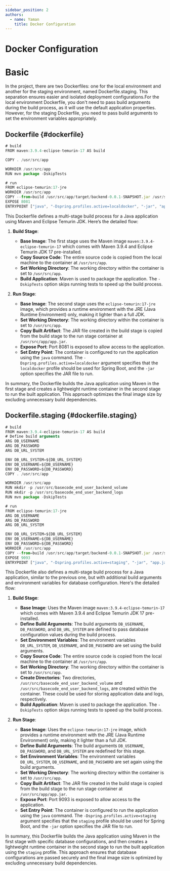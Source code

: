 ```yaml
---
sidebar_position: 2
authors:
  - name: Yaman
    title: Docker Configuration
---
```

# Docker Configuration
# Basic
In the project, there are two Dockerfiles: one for the local environment and another for the staging environment, named Dockerfile.staging. This separation ensures easier and isolated deployment configurations.For the local environment Dockerfile, you don't need to pass build arguments during the build process, as it will use the default application properties. However, for the staging Dockerfile, you need to pass build arguments to set the environment variables appropriately.
## Dockerfile {#dockerfile}
```js
# build
FROM maven:3.9.4-eclipse-temurin-17 AS build

COPY . /usr/src/app

WORKDIR /usr/src/app
RUN mvn package -DskipTests

# run
FROM eclipse-temurin:17-jre
WORKDIR /usr/src/app
COPY --from=build /usr/src/app/target/backend-0.0.1-SNAPSHOT.jar /usr/src/app/app.jar
EXPOSE 8081
ENTRYPOINT ["java", "-Dspring.profiles.active=localdocker", "-jar", "app.jar"]

```
This Dockerfile defines a multi-stage build process for a Java application using Maven and Eclipse Temurin JDK. Here’s the detailed flow:

1. **Build Stage**:
    - **Base Image**: The first stage uses the Maven image `maven:3.9.4-eclipse-temurin-17` which comes with Maven 3.9.4 and Eclipse Temurin JDK 17 pre-installed.
    - **Copy Source Code**: The entire source code is copied from the local machine to the container at `/usr/src/app`.
    - **Set Working Directory**: The working directory within the container is set to `/usr/src/app`.
    - **Build Application**: Maven is used to package the application. The `-DskipTests` option skips running tests to speed up the build process.

2. **Run Stage**:
    - **Base Image**: The second stage uses the `eclipse-temurin:17-jre` image, which provides a runtime environment with the JRE (Java Runtime Environment) only, making it lighter than a full JDK.
    - **Set Working Directory**: The working directory within the container is set to `/usr/src/app`.
    - **Copy Built Artifact**: The JAR file created in the build stage is copied from the build stage to the run stage container at `/usr/src/app/app.jar`.
    - **Expose Port**: Port 8081 is exposed to allow access to the application.
    - **Set Entry Point**: The container is configured to run the application using the `java` command. The `-Dspring.profiles.active=localdocker` argument specifies that the `localdocker` profile should be used for Spring Boot, and the `-jar` option specifies the JAR file to run.

In summary, the Dockerfile builds the Java application using Maven in the first stage and creates a lightweight runtime container in the second stage to run the built application. This approach optimizes the final image size by excluding unnecessary build dependencies.

## Dockerfile.staging {#dockerfile.staging}
```js
# build
FROM maven:3.9.4-eclipse-temurin-17 AS build
# Define build arguments
ARG DB_USERNAME
ARG DB_PASSWORD
ARG DB_URL_SYSTEM

ENV DB_URL_SYSTEM=${DB_URL_SYSTEM}
ENV DB_USERNAME=${DB_USERNAME}
ENV DB_PASSWORD=${DB_PASSWORD}
COPY . /usr/src/app

WORKDIR /usr/src/app
RUN mkdir -p /usr/src/basecode_end_user_backend_volume
RUN mkdir -p /usr/src/basecode_end_user_backend_logs
RUN mvn package -DskipTests

# run
FROM eclipse-temurin:17-jre
ARG DB_USERNAME
ARG DB_PASSWORD
ARG DB_URL_SYSTEM

ENV DB_URL_SYSTEM=${DB_URL_SYSTEM}
ENV DB_USERNAME=${DB_USERNAME}
ENV DB_PASSWORD=${DB_PASSWORD}
WORKDIR /usr/src/app
COPY --from=build /usr/src/app/target/backend-0.0.1-SNAPSHOT.jar /usr/src/app/app.jar
EXPOSE 9093
ENTRYPOINT ["java", "-Dspring.profiles.active=staging", "-jar", "app.jar"]

```
This Dockerfile also defines a multi-stage build process for a Java application, similar to the previous one, but with additional build arguments and environment variables for database configuration. Here's the detailed flow:

1. **Build Stage**:
    - **Base Image**: Uses the Maven image `maven:3.9.4-eclipse-temurin-17` which comes with Maven 3.9.4 and Eclipse Temurin JDK 17 pre-installed.
    - **Define Build Arguments**: The build arguments `DB_USERNAME`, `DB_PASSWORD`, and `DB_URL_SYSTEM` are defined to pass database configuration values during the build process.
    - **Set Environment Variables**: The environment variables `DB_URL_SYSTEM`, `DB_USERNAME`, and `DB_PASSWORD` are set using the build arguments.
    - **Copy Source Code**: The entire source code is copied from the local machine to the container at `/usr/src/app`.
    - **Set Working Directory**: The working directory within the container is set to `/usr/src/app`.
    - **Create Directories**: Two directories, `/usr/src/basecode_end_user_backend_volume` and `/usr/src/basecode_end_user_backend_logs`, are created within the container. These could be used for storing application data and logs, respectively.
    - **Build Application**: Maven is used to package the application. The `-DskipTests` option skips running tests to speed up the build process.

2. **Run Stage**:
    - **Base Image**: Uses the `eclipse-temurin:17-jre` image, which provides a runtime environment with the JRE (Java Runtime Environment) only, making it lighter than a full JDK.
    - **Define Build Arguments**: The build arguments `DB_USERNAME`, `DB_PASSWORD`, and `DB_URL_SYSTEM` are redefined for this stage.
    - **Set Environment Variables**: The environment variables `DB_URL_SYSTEM`, `DB_USERNAME`, and `DB_PASSWORD` are set again using the build arguments.
    - **Set Working Directory**: The working directory within the container is set to `/usr/src/app`.
    - **Copy Built Artifact**: The JAR file created in the build stage is copied from the build stage to the run stage container at `/usr/src/app/app.jar`.
    - **Expose Port**: Port 9093 is exposed to allow access to the application.
    - **Set Entry Point**: The container is configured to run the application using the `java` command. The `-Dspring.profiles.active=staging` argument specifies that the `staging` profile should be used for Spring Boot, and the `-jar` option specifies the JAR file to run.

In summary, this Dockerfile builds the Java application using Maven in the first stage with specific database configurations, and then creates a lightweight runtime container in the second stage to run the built application using the `staging` profile. This approach ensures that database configurations are passed securely and the final image size is optimized by excluding unnecessary build dependencies.
